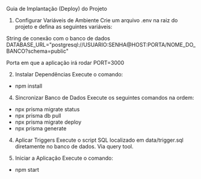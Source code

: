 Guia de Implantação (Deploy) do Projeto
1. Configurar Variáveis de Ambiente
Crie um arquivo .env na raiz do projeto e defina as seguintes variáveis:

String de conexão com o banco de dados
DATABASE_URL="postgresql://USUARIO:SENHA@HOST:PORTA/NOME_DO_BANCO?schema=public"

Porta em que a aplicação irá rodar
PORT=3000

2. Instalar Dependências
Execute o comando:
- npm install

4. Sincronizar Banco de Dados
Execute os seguintes comandos na ordem:
- npx prisma migrate status
- npx prisma db pull
- npx prisma migrate deploy
- npx prisma generate

4. Aplicar Triggers
Execute o script SQL localizado em data/trigger.sql diretamente no banco de dados. Via query tool.

5. Iniciar a Aplicação
Execute o comando:
- npm start
